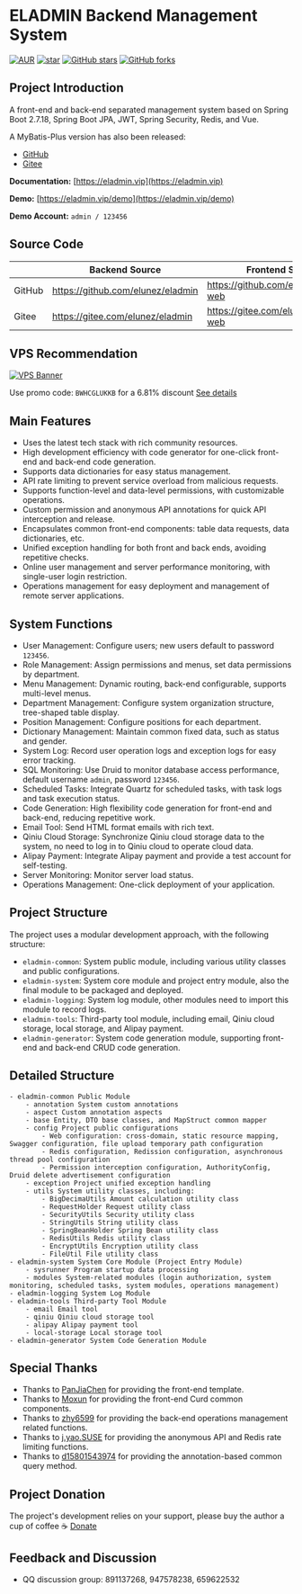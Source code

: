 # ELADMIN Backend Management System

[![AUR](https://img.shields.io/badge/license-Apache%20License%202.0-blue.svg)](https://github.com/elunez/eladmin/blob/master/LICENSE)
[![star](https://gitee.com/elunez/eladmin/badge/star.svg?theme=white)](https://gitee.com/elunez/eladmin)
[![GitHub stars](https://img.shields.io/github/stars/elunez/eladmin.svg?style=social&label=Stars)](https://github.com/elunez/eladmin)
[![GitHub forks](https://img.shields.io/github/forks/elunez/eladmin.svg?style=social&label=Fork)](https://github.com/elunez/eladmin)

## Project Introduction

A front-end and back-end separated management system based on Spring Boot 2.7.18, Spring Boot JPA, JWT, Spring Security, Redis, and Vue.

A MyBatis-Plus version has also been released:
- [GitHub](https://github.com/elunez/eladmin-mp)
- [Gitee](https://gitee.com/elunez/eladmin-mp)

**Documentation:** [https://eladmin.vip](https://eladmin.vip)

**Demo:** [https://eladmin.vip/demo](https://eladmin.vip/demo)

**Demo Account:** `admin / 123456`

## Source Code

|        | Backend Source | Frontend Source |
|--------|---------------|----------------|
| GitHub | https://github.com/elunez/eladmin | https://github.com/elunez/eladmin-web |
| Gitee  | https://gitee.com/elunez/eladmin  | https://gitee.com/elunez/eladmin-web  |

## VPS Recommendation

[![VPS Banner](https://eladmin.vip/images/banner/side.jpeg)](https://bwh81.net/aff.php?aff=70876)

Use promo code: `BWHCGLUKKB` for a 6.81% discount [See details](https://bwhstock.in/)

## Main Features

- Uses the latest tech stack with rich community resources.
- High development efficiency with code generator for one-click front-end and back-end code generation.
- Supports data dictionaries for easy status management.
- API rate limiting to prevent service overload from malicious requests.
- Supports function-level and data-level permissions, with customizable operations.
- Custom permission and anonymous API annotations for quick API interception and release.
- Encapsulates common front-end components: table data requests, data dictionaries, etc.
- Unified exception handling for both front and back ends, avoiding repetitive checks.
- Online user management and server performance monitoring, with single-user login restriction.
- Operations management for easy deployment and management of remote server applications.

## System Functions

- User Management: Configure users; new users default to password `123456`.
- Role Management: Assign permissions and menus, set data permissions by department.
- Menu Management: Dynamic routing, back-end configurable, supports multi-level menus.
- Department Management: Configure system organization structure, tree-shaped table display.
- Position Management: Configure positions for each department.
- Dictionary Management: Maintain common fixed data, such as status and gender.
- System Log: Record user operation logs and exception logs for easy error tracking.
- SQL Monitoring: Use Druid to monitor database access performance, default username `admin`, password `123456`.
- Scheduled Tasks: Integrate Quartz for scheduled tasks, with task logs and task execution status.
- Code Generation: High flexibility code generation for front-end and back-end, reducing repetitive work.
- Email Tool: Send HTML format emails with rich text.
- Qiniu Cloud Storage: Synchronize Qiniu cloud storage data to the system, no need to log in to Qiniu cloud to operate cloud data.
- Alipay Payment: Integrate Alipay payment and provide a test account for self-testing.
- Server Monitoring: Monitor server load status.
- Operations Management: One-click deployment of your application.

## Project Structure

The project uses a modular development approach, with the following structure:

- `eladmin-common`: System public module, including various utility classes and public configurations.
- `eladmin-system`: System core module and project entry module, also the final module to be packaged and deployed.
- `eladmin-logging`: System log module, other modules need to import this module to record logs.
- `eladmin-tools`: Third-party tool module, including email, Qiniu cloud storage, local storage, and Alipay payment.
- `eladmin-generator`: System code generation module, supporting front-end and back-end CRUD code generation.

## Detailed Structure

```
- eladmin-common Public Module
    - annotation System custom annotations
    - aspect Custom annotation aspects
    - base Entity, DTO base classes, and MapStruct common mapper
    - config Project public configurations
        - Web configuration: cross-domain, static resource mapping, Swagger configuration, file upload temporary path configuration
        - Redis configuration, Redission configuration, asynchronous thread pool configuration
        - Permission interception configuration, AuthorityConfig, Druid delete advertisement configuration
    - exception Project unified exception handling
    - utils System utility classes, including:
        - BigDecimaUtils Amount calculation utility class
        - RequestHolder Request utility class
        - SecurityUtils Security utility class
        - StringUtils String utility class
        - SpringBeanHolder Spring Bean utility class
        - RedisUtils Redis utility class
        - EncryptUtils Encryption utility class
        - FileUtil File utility class
- eladmin-system System Core Module (Project Entry Module)
    - sysrunner Program startup data processing
    - modules System-related modules (login authorization, system monitoring, scheduled tasks, system modules, operations management)
- eladmin-logging System Log Module
- eladmin-tools Third-party Tool Module
    - email Email tool
    - qiniu Qiniu cloud storage tool
    - alipay Alipay payment tool
    - local-storage Local storage tool
- eladmin-generator System Code Generation Module
```

## Special Thanks

- Thanks to [PanJiaChen](https://github.com/PanJiaChen/vue-element-admin) for providing the front-end template.
- Thanks to [Moxun](https://github.com/moxun1639) for providing the front-end Curd common components.
- Thanks to [zhy6599](https://gitee.com/zhy6599) for providing the back-end operations management related functions.
- Thanks to [j.yao.SUSE](https://github.com/everhopingandwaiting) for providing the anonymous API and Redis rate limiting functions.
- Thanks to [d15801543974](https://github.com/d15801543974) for providing the annotation-based common query method.

## Project Donation

The project's development relies on your support, please buy the author a cup of coffee ☕ [Donate](https://eladmin.vip/pages/030101/)

## Feedback and Discussion

- QQ discussion group: 891137268, 947578238, 659622532